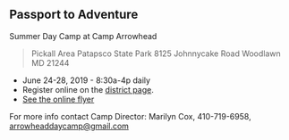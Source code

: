 ## Passport to Adventure ##

Summer Day Camp at Camp Arrowhead

>Pickall Area Patapsco State Park
>8125 Johnnycake Road Woodlawn MD 21244


* June 24-28, 2019 - 8:30a-4p daily
* Register online on the [district page](http://baltimorebsa.org/AHDayCamp).
* [See the online flyer](https://cub306.org/announcements/2019-03-13/CampArrowheadDayCamp2019flyer.pdf)

For more info contact Camp Director: Marilyn Cox, 410-719-6958, [arrowheaddaycamp@gmail.com](mailto:arrowheaddaycamp@gmail.com)

